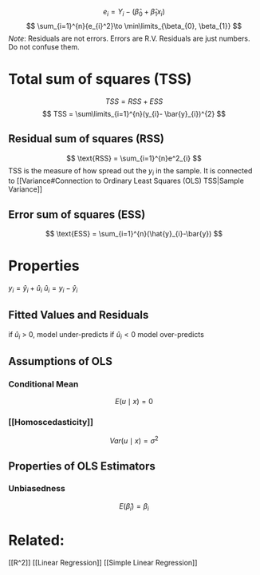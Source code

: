 $$
e_{i} = Y_{i} - (\hat{\beta}_{0}+\hat{\beta}_{1}x_{i})
$$
$$
\sum_{i=1}^{n}{e_{i}^2}\to \min\limits_{\beta_{0}, \beta_{1}}
$$
*Note*: Residuals are not errors. Errors are R.V. Residuals are just numbers. Do not confuse them. 

# Total sum of squares (TSS)
$$
TSS = RSS + ESS
$$
$$
TSS = \sum\limits_{i=1}^{n}(y_{i}- \bar{y}_{i})^{2}
$$
## Residual sum of squares (RSS)
$$
\text{RSS} = \sum_{i=1}^{n}e^2_{i}
$$
TSS is the measure of how spread out the $y_{i}$ in the sample. It is connected to [[Variance#Connection to Ordinary Least Squares (OLS) TSS|Sample Variance]]

## Error sum of squares (ESS)
$$
\text{ESS} = \sum_{i=1}^{n}(\hat{y}_{i}-\bar{y})
$$

# Properties
$y_{i} = \hat{y}_{i}+\hat{u}_{i}$
$\hat{u}_{i} = y_{i} - \hat{y}_{i}$
## Fitted Values and Residuals
if $\hat{u}_{i}$ > 0, model under-predicts
if $\hat{u}_{i} <0$  model over-predicts

## Assumptions of OLS 
### Conditional Mean
$$
E(u\mid x) = 0
$$

### [[Homoscedasticity]]
$$
Var(u\mid x) = \sigma^{2}
$$

## Properties of OLS Estimators
### Unbiasedness
$$
E(\hat{\beta}_{i}) = \beta_{i}
$$


# Related:
[[R^2]]
[[Linear Regression]]
[[Simple Linear Regression]]